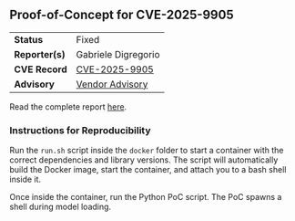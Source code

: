 ## Proof-of-Concept for CVE-2025-9905

|                  |                                                                 |
|------------------|-----------------------------------------------------------------|
| **Status**       | Fixed                                                           |
| **Reporter(s)**  | Gabriele Digregorio                                             |
| **CVE Record**   | [CVE-2025-9905](https://www.cve.org/CVERecord?id=CVE-2025-9905) |
| **Advisory**     | [Vendor Advisory](https://github.com/keras-team/keras/security/advisories/GHSA-36rr-ww3j-vrjv) |

Read the complete report [here](https://github.com/io-no/CVE-Reports/issues/7).

### Instructions for Reproducibility

Run the `run.sh` script inside the `docker` folder to start a container with the correct dependencies and library versions.
The script will automatically build the Docker image, start the container, and attach you to a bash shell inside it.

Once inside the container, run the Python PoC script. The PoC spawns a shell during model loading.